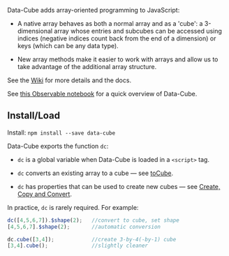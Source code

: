 Data-Cube adds array-oriented programming to JavaScript:

* A native array behaves as both a normal array and as a 'cube': a 3-dimensional array whose entries and subcubes can be accessed using indices (negative indices count back from the end of a dimension) or keys (which can be any data type).

* New array methods make it easier to work with arrays and allow us to take advantage of the additional array structure.

See the [Wiki](https://github.com/gjmcn/data-cube/wiki) for more details and the docs.

See [this Observable notebook](https://beta.observablehq.com/@gjmcn/data-cube-array-oriented-javascript) for a quick overview of Data-Cube.

## Install/Load

Install: `npm install --save data-cube`

Data-Cube exports the function `dc`:

* `dc` is a global variable when Data-Cube is loaded in a `<script>` tag.

* `dc` converts an existing array to a cube &mdash; see [toCube](https://github.com/gjmcn/data-cube/wiki/Create-Copy-and-Convert#method_to_cube).

* `dc` has properties that can be used to create new cubes &mdash; see [Create, Copy and Convert](https://github.com/gjmcn/data-cube/wiki/Create-Copy-and-Convert).

In practice, `dc` is rarely required. For example:

```js
dc([4,5,6,7]).$shape(2);   //convert to cube, set shape
[4,5,6,7].$shape(2);       //automatic conversion

dc.cube([3,4]);            //create 3-by-4(-by-1) cube
[3,4].cube();              //slightly cleaner

```
